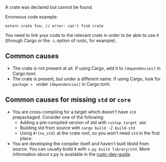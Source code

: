 A crate was declared but cannot be found.

Erroneous code example:

```compile_fail,E0463
extern crate foo; // error: can't find crate
```

You need to link your code to the relevant crate in order to be able to use it
(through Cargo or the `-L` option of rustc, for example).

## Common causes

- The crate is not present at all. If using Cargo, add it to `[dependencies]`
  in Cargo.toml.
- The crate is present, but under a different name. If using Cargo, look for
  `package = ` under `[dependencies]` in Cargo.toml.

## Common causes for missing `std` or `core`

- You are cross-compiling for a target which doesn't have `std` prepackaged.
  Consider one of the following:
  + Adding a pre-compiled version of std with `rustup target add`
  + Building std from source with `cargo build -Z build-std`
  + Using `#![no_std]` at the crate root, so you won't need `std` in the first
    place.
- You are developing the compiler itself and haven't built libstd from source.
  You can usually build it with `x.py build library/std`. More information
  about x.py is available in the [rustc-dev-guide].

[rustc-dev-guide]: https://rustc-dev-guide.rust-lang.org/building/how-to-build-and-run.html#building-the-compiler
